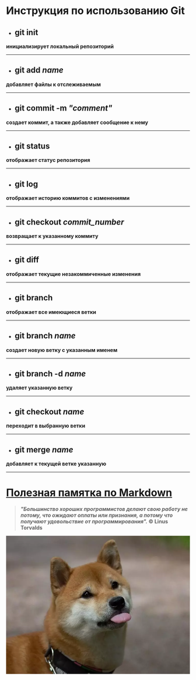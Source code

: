 # Инструкция по использованию Git

* ## git init
**инициализирует локальный репозиторий**
***

* ## git add *name*
**добавляет файлы к отслеживаемым**
***

* ## git commit -m *"comment"*
**создает коммит, а также добавляет сообщение к нему**
***

* ## git status
**отображает статус репозитория**
***

* ## git log
**отображает историю коммитов с изменениями**
***

* ## git checkout *commit_number*
**возвращает к указанному коммиту**
***

* ## git diff
**отображает текущие незакоммиченные изменения**
***

* ## git branch
**отображает все имеющиеся ветки**
***

* ## git branch *name*
**создает новую ветку с указанным именем**
***

* ## git branch -d *name*
**удаляет указанную ветку**
***

* ## git checkout *name*
**переходит в выбранную ветки**
***

* ## git merge *name*
**добавляет к текущей ветке указанную**
***

# [Полезная памятка по Markdown](http://konvut.github.io/k50articles/#_4)

> __*"Большинство хороших программистов делают свою работу не потому, что ожидают оплаты или признания, а потому что получают удовольствие от программирования".* © Linus Torvalds__

![Пёсель](dog.png)
